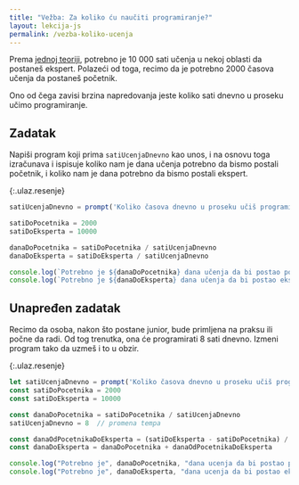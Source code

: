 ```yaml
---
title: "Vežba: Za koliko ću naučiti programiranje?"
layout: lekcija-js
permalink: /vezba-koliko-ucenja
---
```


Prema [jednoj teoriji](https://en.wikipedia.org/wiki/Outliers_(book)), potrebno je 10 000 sati učenja u nekoj oblasti da postaneš ekspert. Polazeći od toga, recimo da je potrebno 2000 časova učenja da postaneš početnik.

Ono od čega zavisi brzina napredovanja jeste koliko sati dnevno u proseku učimo programiranje.

## Zadatak

Napiši program koji prima `satiUcenjaDnevno` kao unos, i na osnovu toga izračunava i ispisuje koliko nam je dana učenja potrebno da bismo postali početnik, i koliko nam je dana potrebno da bismo postali ekspert.

{:.ulaz.resenje}
```js
satiUcenjaDnevno = prompt('Koliko časova dnevno u proseku učiš programiranje?')

satiDoPocetnika = 2000
satiDoEksperta = 10000

danaDoPocetnika = satiDoPocetnika / satiUcenjaDnevno
danaDoEksperta = satiDoEksperta / satiUcenjaDnevno

console.log(`Potrebno je ${danaDoPocetnika} dana učenja da bi postao početnik.`)
console.log(`Potrebno je ${danaDoEksperta} dana učenja da bi postao ekspert.`)

```

## Unapređen zadatak

Recimo da osoba, nakon što postane junior, bude primljena na praksu ili počne da radi. Od tog trenutka, ona će programirati 8 sati dnevno. Izmeni program tako da uzmeš i to u obzir.

{:.ulaz.resenje}
```js
let satiUcenjaDnevno = prompt('Koliko časova dnevno u proseku učiš programiranje?')
const satiDoPocetnika = 2000
const satiDoEksperta = 10000

const danaDoPocetnika = satiDoPocetnika / satiUcenjaDnevno
satiUcenjaDnevno = 8  // promena tempa

const danaOdPocetnikaDoEksperta = (satiDoEksperta - satiDoPocetnika) / satiUcenjaDnevno
const danaDoEksperta = danaDoPocetnika + danaOdPocetnikaDoEksperta

console.log("Potrebno je", danaDoPocetnika, "dana ucenja da bi postao pocetnik.")
console.log("Potrebno je", danaDoEksperta, "dana ucenja da bi postao ekspert.")

```
